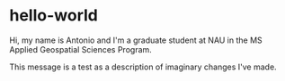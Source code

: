 # hello-world

Hi, my name is Antonio and I'm a graduate student at NAU in the MS Applied Geospatial Sciences Program.

This message is a test as a description of imaginary changes I've made.
